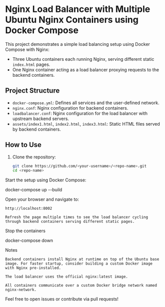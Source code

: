 # Nginx Load Balancer with Multiple Ubuntu Nginx Containers using Docker Compose

This project demonstrates a simple load balancing setup using Docker Compose with Nginx:

- Three Ubuntu containers each running Nginx, serving different static `index.html` pages.
- One Nginx container acting as a load balancer proxying requests to the backend containers.

## Project Structure

- `docker-compose.yml`: Defines all services and the user-defined network.
- `nginx.conf`: Nginx configuration for backend containers.
- `loadbalancer.conf`: Nginx configuration for the load balancer with upstream backend servers.
- `assets/index1.html`, `index2.html`, `index3.html`: Static HTML files served by backend containers.

## How to Use

1. Clone the repository:

   ```bash
   git clone https://github.com/<your-username>/<repo-name>.git
   cd <repo-name>


Start the setup using Docker Compose:

docker-compose up --build

Open your browser and navigate to:

    http://localhost:8002

    Refresh the page multiple times to see the load balancer cycling through backend containers serving different static pages.

Stop the containers

docker-compose down

Notes

    Backend containers install Nginx at runtime on top of the Ubuntu base image. For faster startup, consider building a custom Docker image with Nginx pre-installed.

    The load balancer uses the official nginx:latest image.

    All containers communicate over a custom Docker bridge network named nginx-network.

Feel free to open issues or contribute via pull requests!
